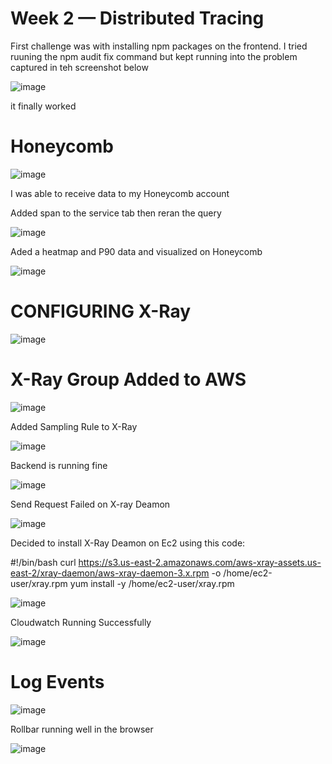 # Week 2 — Distributed Tracing
First challenge was with installing npm packages on the frontend. I tried ruuning the npm audit fix command but kept running into the problem captured in teh screenshot below

![image](https://user-images.githubusercontent.com/21007127/223156356-11a4ee0b-db26-47e8-95e0-9068eae4ab3c.png)

it finally worked

# Honeycomb

![image](https://user-images.githubusercontent.com/21007127/223192577-2cdf4d4e-e635-49e8-b5c5-532712074f49.png)


I was able to receive data to my Honeycomb account

Added span to the service tab then reran the query


![image](https://user-images.githubusercontent.com/21007127/223202943-fe5ea871-07e3-4dd4-8ce6-0e1a1b197dea.png)

Aded a heatmap and P90 data and visualized on Honeycomb

![image](https://user-images.githubusercontent.com/21007127/223205774-8db029a6-0e3c-4954-9cab-9214cdc45800.png)


# CONFIGURING X-Ray

![image](https://user-images.githubusercontent.com/21007127/225574794-a920e071-1f0f-4270-ad9b-03b0b3273c92.png)

# X-Ray Group Added to AWS 

![image](https://user-images.githubusercontent.com/21007127/225583232-418a9b60-b501-4c6e-ab11-68886a757274.png)

Added Sampling Rule to X-Ray

![image](https://user-images.githubusercontent.com/21007127/225585606-fe57795f-521d-4fc1-ae2a-fcbbfe37799c.png)

Backend is running fine

![image](https://user-images.githubusercontent.com/21007127/225592938-2241a12d-abb1-4107-9dd5-a2d3aec76e08.png)

Send Request Failed on X-ray Deamon

![image](https://user-images.githubusercontent.com/21007127/225593730-2d06b9c7-dc52-4a78-930c-609498039631.png)

Decided to install X-Ray Deamon on Ec2  using this code:

#!/bin/bash
curl https://s3.us-east-2.amazonaws.com/aws-xray-assets.us-east-2/xray-daemon/aws-xray-daemon-3.x.rpm -o /home/ec2-user/xray.rpm
yum install -y /home/ec2-user/xray.rpm


![image](https://user-images.githubusercontent.com/21007127/225602757-b2e929de-5818-427c-8186-e5b4d481df56.png)

Cloudwatch Running Successfully

![image](https://user-images.githubusercontent.com/21007127/225756086-cb5923ca-9c1d-4add-8957-0bba915ccd23.png)

# Log Events 

![image](https://user-images.githubusercontent.com/21007127/225756561-1d1c4a07-f597-4b18-ab6c-b9cc8b60f0db.png)

Rollbar running well in the browser

![image](https://user-images.githubusercontent.com/21007127/226113852-3e971711-feac-40b2-89db-747684372b17.png)





